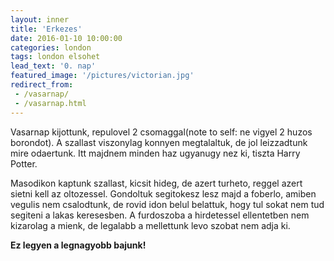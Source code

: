 ```yaml
---
layout: inner
title: 'Erkezes'
date: 2016-01-10 10:00:00
categories: london
tags: london elsohet
lead_text: '0. nap'
featured_image: '/pictures/victorian.jpg'
redirect_from:
 - /vasarnap/
 - /vasarnap.html
---
```


Vasarnap kijottunk, repulovel 2 csomaggal(note to self: ne vigyel 2 huzos borondot). A szallast viszonylag konnyen megtalaltuk, de jol leizzadtunk mire odaertunk. Itt majdnem minden haz ugyanugy nez ki, tiszta Harry Potter.

Masodikon kaptunk szallast, kicsit hideg, de azert turheto, reggel azert sietni kell az oltozessel. Gondoltuk segitokesz lesz majd a foberlo, amiben vegulis nem csalodtunk, de rovid idon belul belattuk, hogy tul sokat nem tud segiteni a lakas keresesben.
A furdoszoba a hirdetessel ellentetben nem kizarolag a mienk, de legalabb a mellettunk levo szobat nem adja ki. 

<b>Ez legyen a legnagyobb bajunk!</b>
